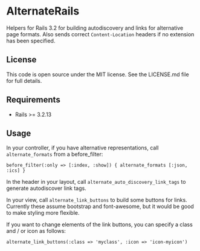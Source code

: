 # AlternateRails

Helpers for Rails 3.2 for building autodiscovery and links for alternative page formats. Also sends correct `Content-Location` headers if no extension has been specified.

## License

This code is open source under the MIT license. See the LICENSE.md file for
full details.

## Requirements

* Rails >= 3.2.13

## Usage

In your controller, if you have alternative representations, call ```alternate_formats```
from a before_filter:

```before_filter(:only => [:index, :show]) { alternate_formats [:json, :ics] }```

In the header in your layout, call `alternate_auto_discovery_link_tags` to generate
autodiscover link tags.

In your view, call `alternate_link_buttons` to build some buttons for links. Currently these
assume bootstrap and font-awesome, but it would be good to make styling more flexible.

If you want to change elements of the link buttons, you can specify a class and / or icon as follows:

  	alternate_link_buttons(:class => 'myclass', :icon => 'icon-myicon')
